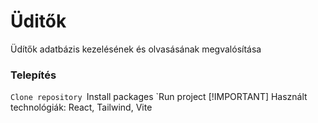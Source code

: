 # Üditők
Üdítők adatbázis kezelésének és olvasásának megvalósítása

### Telepítés

`Clone repository
`Install packages
`Run project
[!IMPORTANT] Használt technológiák: React, Tailwind, Vite  
